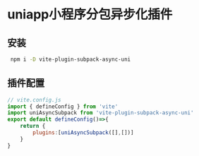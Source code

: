 # uniapp小程序分包异步化插件
## 安装
```sh
 npm i -D vite-plugin-subpack-async-uni
```
## 插件配置
```js
// vite.config.js
import { defineConfig } from 'vite'
import uniAsyncSubpack from 'vite-plugin-subpack-async-uni'
export default defineConfig()=>{
    return {
        plugins:[uniAsyncSubpack([],[])]
    }
}
```

